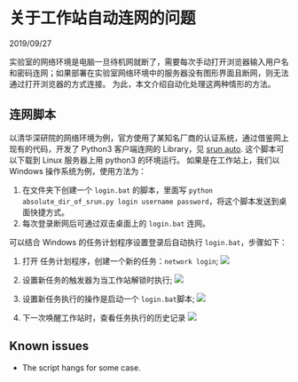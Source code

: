 # 关于工作站自动连网的问题
2019/09/27

实验室的网络环境是电脑一旦待机网就断了，需要每次手动打开浏览器输入用户名和密码连网；如果部署在实验室网络环境中的服务器没有图形界面且断网，则无法通过打开浏览器的方式连接。
为此，本文介绍自动化处理这两种情形的方法。

## 连网脚本
以清华深研院的网络环境为例，官方使用了某知名厂商的认证系统，通过借鉴网上现有的代码，开发了 Python3 客户端连网的 Library，见 [srun auto]( https://github.com/zhaofeng-shu33/srun_auto). 这个脚本可以下载到 Linux 服务器上用 python3 的环境运行。 如果是在工作站上，我们以 Windows 操作系统为例，使用方法为：

1. 在文件夹下创建一个 `login.bat` 的脚本，里面写 `python absolute_dir_of_srun.py login username password`，将这个脚本发送到桌面快捷方式。
1. 每次登录断网后可通过双击桌面上的 `login.bat` 连网。

可以结合 Windows 的任务计划程序设置登录后自动执行 `login.bat`，步骤如下：

1. 打开 任务计划程序，创建一个新的任务：`network login`;
![](https://img2018.cnblogs.com/blog/1503439/201909/1503439-20190927230631286-1442801134.png)

2. 设置新任务的触发器为当工作站解锁时执行;
![](https://img2018.cnblogs.com/blog/1503439/201909/1503439-20190927230906674-1871364545.png)


3. 设置新任务执行的操作是启动一个 `login.bat`脚本;
![](https://img2018.cnblogs.com/blog/1503439/201909/1503439-20190927230935723-262007850.png)


4. 下一次唤醒工作站时，查看任务执行的历史记录
![](https://img2018.cnblogs.com/blog/1503439/201909/1503439-20190927231018934-1956253357.png)

## Known issues
* The script hangs for some case.